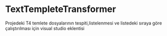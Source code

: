 # TextTempleteTransformer
Projedeki T4 temlete dosyalarının tespiti,listelenmesi ve listedeki sıraya göre çalıştırılması için visual studio eklentisi

